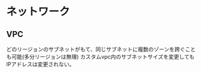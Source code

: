 # ネットワーク

## VPC
どのリージョンのサブネットがもて、同じサブネットに複数のゾーンを跨ぐことも可能(多分リージョンは無理)
カスタムvpc内のサブネットサイズを変更してもIPアドレスは変更されない。